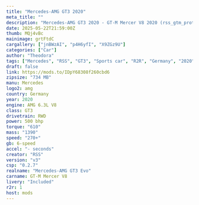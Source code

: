 ```yaml
---
title: "Mercedes-AMG GT3 2020"
meta_title: ""
description: "Mercedes-AMG GT3 2020 - GT-M Mercer V8 2020 (rss_gtm_protech_p92_f6) by RSS"
date: 2025-05-22T21:59:00Z
thumb: MQj4vBc
mainimage: grtFtdC
cargallery: ["jnBWzAI", "p4H6yfI", "X9ZGz9U"]
categories: ["Car"]
author: "Theodora"
tags: ["Mercedes", "RSS", "GT3", "Sports car", "R2R", "Germany", "2020"]
draft: false
link: https://mods.to/IDpY68308f260cbd6
zipsize: "734 MB"
manu: Mercedes
logo2: amg
country: Germany
year: 2020
engine: AMG 6.3L V8
class: GT3
drivetrain: RWD
power: 500 bhp 
torque: "610"
mass: "1390"
speed: "270+"
gb: 6-speed
accel: "- seconds"
creator: "RSS"
version: "v3"
csp: "0.2.7"
realname: "Mercedes-AMG GT3 Evo"
carname: GT-M Mercer V8
livery: "Included"
r2r: 1
host: mods
---
```

